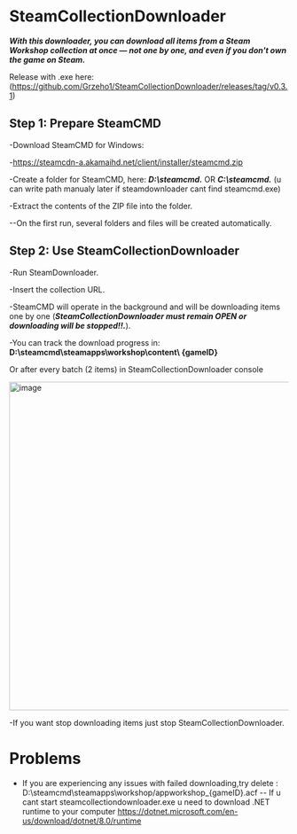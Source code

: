 # SteamCollectionDownloader

***With this downloader, you can download all items from a Steam Workshop collection at once — not one by one, and even if you don't own the game on Steam.***

Release with .exe here: (https://github.com/Grzeho1/SteamCollectionDownloader/releases/tag/v0.3.1)

## Step 1: Prepare SteamCMD

-Download SteamCMD for Windows:

-https://steamcdn-a.akamaihd.net/client/installer/steamcmd.zip

-Create a folder for SteamCMD, here: ***D:\steamcmd.***  OR ***C:\steamcmd.***  (u can write path manualy later if steamdownloader cant find steamcmd.exe)

-Extract the contents of the ZIP file into the folder.

--On the first run, several folders and files will be created automatically.

## Step 2: Use SteamCollectionDownloader

-Run SteamDownloader.

-Insert the collection URL.

-SteamCMD will operate in the background and will be downloading items one by one (***SteamCollectionDownloader must remain OPEN or downloading will be stopped!!.***).

-You can track the download progress in:
**D:\steamcmd\steamapps\workshop\content\ {gameID}**

Or after every batch (2 items) in SteamCollectionDownloader console


<img width="619" height="593" alt="image" src="https://github.com/user-attachments/assets/5f6848cd-9329-4649-9d0e-64bb2975bbc0" />





-If you want stop downloading items just stop SteamCollectionDownloader.



# Problems

- If you are experiencing any issues with failed downloading,try delete : D:\steamcmd\steamapps\workshop/appworkshop_{gameID}.acf 
-- If u cant start steamcollectiondownloader.exe u need to download .NET runtime to your computer  https://dotnet.microsoft.com/en-us/download/dotnet/8.0/runtime
